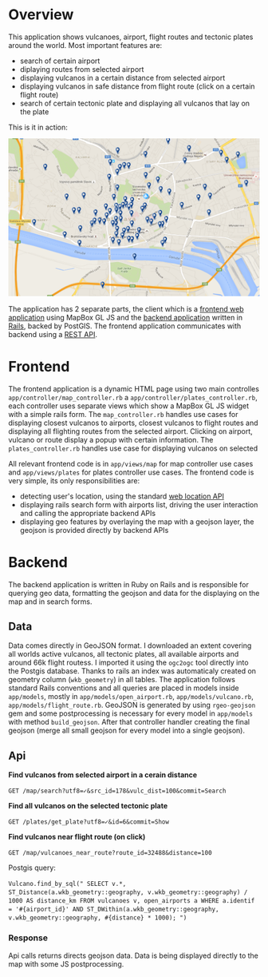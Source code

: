 # Overview

This application shows vulcanoes, airport, flight routes and tectonic plates around the world. Most important features are:
- search of certain airport
- diplaying routes from selected airport
- displaying vulcanos in a certain distance from selected airport
- displaying vulcanos in safe distance from flight route (click on a certain flight route)
- search of certain tectonic plate and displaying all vulcanos that lay on the plate

This is it in action:

![Screenshot](screenshot.png)

The application has 2 separate parts, the client which is a [frontend web application](#frontend) using MapBox GL JS and the [backend application](#backend) written in [Rails](http://rubyonrails.org/), backed by PostGIS. The frontend application communicates with backend using a [REST API](#api).

# Frontend

The frontend application is a dynamic HTML page using two main controlles `app/controller/map_controller.rb` a `app/controller/plates_controller.rb`, each controller uses separate views which show a MapBox GL JS widget with a simple rails form. 
The `map_controller.rb` handles use cases for displaying closest vulcanos to airports, closest vulcanos to flight routes and displaying all flighting routes from the selected airport. Clicking on airport, vulcano or route display a popup with certain information. 
The `plates_controller.rb` handles use case for displaying vulcanos on selected 

All relevant frontend code is in `app/views/map` for map controller use cases and `app/views/plates` for plates controller use cases. The frontend code is very simple, its only responsibilities are:
- detecting user's location, using the standard [web location API](https://developer.mozilla.org/en-US/docs/Web/API/Geolocation/Using_geolocation)
- displaying rails search form with airports list, driving the user interaction and calling the appropriate backend APIs
- displaying geo features by overlaying the map with a geojson layer, the geojson is provided directly by backend APIs

# Backend

The backend application is written in Ruby on Rails and is responsible for querying geo data, formatting the geojson and data for the displaying on the map and in search forms.

## Data

Data comes directly in GeoJSON format. I downloaded an extent covering all worlds active vulcanos, all tectonic plates, all available airports and around 66k flight routess. I imported it using the `ogc2ogc` tool directly into the Postgis database. Thanks to rails an index was automaticaly created on geometry column (`wkb_geometry`) in all tables. The application follows standard Rails conventions and all queries are placed in models inside `app/models`, mostly in `app/models/open_airport.rb`, `app/models/vulcano.rb`, `app/models/flight_route.rb`. GeoJSON is generated by using `rgeo-geojson` gem and some postprocessing is necessary for every model in `app/models` with method `build_geojson`. After that controller handler creating the final geojson (merge all small geojson for every model into a single geojson).

## Api

**Find vulcanos from selected airport in a cerain distance**

`GET /map/search?utf8=✓&src_id=178&vulc_dist=100&commit=Search`

**Find all vulcanos on the selected tectonic plate**

`GET /plates/get_plate?utf8=✓&id=6&commit=Show`

**Find vulcanos near flight route (on click)**

`GET /map/vulcanoes_near_route?route_id=32488&distance=100`

 Postgis query:
 
 `Vulcano.find_by_sql("
    SELECT v.*, ST_Distance(a.wkb_geometry::geography, v.wkb_geometry::geography) / 1000 AS distance_km
    FROM vulcanoes v, open_airports a
    WHERE a.identif = '#{airport_id}' AND ST_DWithin(a.wkb_geometry::geography, v.wkb_geometry::geography, #{distance} * 1000);
    ")`
 
### Response

Api calls returns directs geojson data. Data is being displayed directly to the map with some JS postprocessing.
